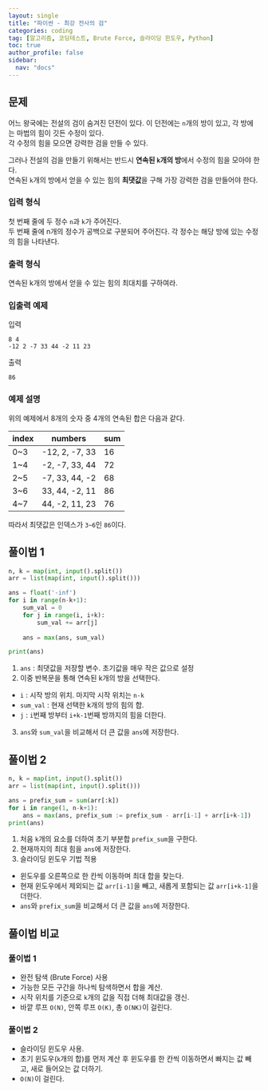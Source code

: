 ```yaml
---
layout: single
title: "파이썬 - 최강 전사의 검"
categories: coding
tag: [알고리즘, 코딩테스트, Brute Force, 슬라이딩 윈도우, Python]
toc: true
author_profile: false
sidebar:
  nav: "docs"
---
```


## 문제
어느 왕국에는 전설의 검이 숨겨진 던전이 있다. 이 던전에는 `n`개의 방이 있고, 각 방에는 마법의 힘이 깃든 수정이 있다.<br>
각 수정의 힘을 모으면 강력한 검을 만들 수 있다.

그러나 전설의 검을 만들기 위해서는 반드시 **연속된 `k`개의 방**에서 수정의 힘을 모아야 한다. <br>
연속된 `k`개의 방에서 얻을 수 있는 힘의 **최댓값**을 구해 가장 강력한 검을 만들어야 한다.

### 입력 형식
첫 번째 줄에 두 정수 `n`과 `k`가 주어진다.<br>
두 번째 줄에 n개의 정수가 공백으로 구분되어 주어진다. 각 정수는 해당 방에 있는 수정의 힘을 나타낸다.

### 출력 형식
연속된 k개의 방에서 얻을 수 있는 힘의 최대치를 구하여라.

### 입출력 예제
입력
```
8 4
-12 2 -7 33 44 -2 11 23
```
출력
```
86
```

### 예제 설명
위의 예제에서 8개의 숫자 중 4개의 연속된 합은 다음과 같다.

|index|numbers|sum|
|------|---|---|
|0~3|-12, 2, -7, 33 |16|
|1~4|-2, -7, 33, 44 |72|
|2~5|-7, 33, 44, -2 |68|
|3~6|33, 44, -2, 11 |86|
|4~7|44, -2, 11, 23 |76|

따라서 최댓값은 인덱스가 `3~6`인 `86`이다.

## 풀이법 1
```python
n, k = map(int, input().split())
arr = list(map(int, input().split()))

ans = float('-inf')
for i in range(n-k+1):
    sum_val = 0
    for j in range(i, i+k):
        sum_val += arr[j]
    
    ans = max(ans, sum_val)

print(ans)

```
1. `ans` : 최댓값을 저장할 변수. 초기값을 매우 작은 값으로 설정
2. 이중 반복문을 통해 연속된 k개의 방을 선택한다.
  - `i` : 시작 방의 위치. 마지막 시작 위치는 `n-k`
  - `sum_val` : 현재 선택한 k개의 방의 힘의 합.
  - `j` : `i`번째 방부터 `i+k-1`번째 방까지의 힘을 더한다.
3. `ans`와 `sum_val`을 비교해서 더 큰 값을 `ans`에 저장한다.


## 풀이법 2
```python
n, k = map(int, input().split())
arr = list(map(int, input().split()))

ans = prefix_sum = sum(arr[:k])
for i in range(1, n-k+1):
    ans = max(ans, prefix_sum := prefix_sum - arr[i-1] + arr[i+k-1])
print(ans)
```
1. 처음 `k`개의 요소를 더하여 초기 부분합 `prefix_sum`을 구한다.
2. 현재까지의 최대 힘을 `ans`에 저장한다.
3. 슬라이딩 윈도우 기법 적용
  - 윈도우를 오른쪽으로 한 칸씩 이동하며 최대 합을 찾는다.
  - 현재 윈도우에서 제외되는 값 `arr[i-1]`을 빼고, 새롭게 포함되는 값 `arr[i+k-1]`을 더한다.
  - `ans`와 `prefix_sum`을 비교해서 더 큰 값을 `ans`에 저장한다.


## 풀이법 비교
### 풀이법 1
- 완전 탐색 (Brute Force) 사용
- 가능한 모든 구간을 하나씩 탐색하면서 합을 계산.
- 시작 위치를 기준으로 `k`개의 값을 직접 더해 최대값을 갱신.
- 바깥 루프 <code>O(N)</code>, 안쪽 루프 <code>O(K)</code>, 총 <code>O(NK)</code>이 걸린다.

### 풀이법 2
- 슬라이딩 윈도우 사용.
- 초기 윈도우(`k`개의 합)를 먼저 계산 후 윈도우를 한 칸씩 이동하면서 빠지는 값 빼고, 새로 들어오는 값 더하기.
- <code>O(N)</code>이 걸린다.